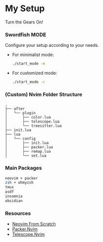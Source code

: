 # My Setup
Turn the Gears On!

### Swordfish MODE
Configure your setup according to your needs.

- For minimalist mode:
    ```bash
    ./start_mode -m
    ```

- For customized mode:
    ```bash
    ./start_mode -c
    ```

### (Custom) Nvim Folder Structure
```tree
.
├── after
│   └── plugin
│       ├── color.lua
│       ├── telescope.lua
│       └── treesitter.lua
├── init.lua
├── lua
│   └── config
│       ├── init.lua
│       ├── packer.lua
│       ├── remap.lua
│       └── set.lua

```

### Main Packages
```bash
neovim + packer
zsh + ohmyzsh
tmux
asdf
insomnia
obsidian
```

### Resources
- [Neovim From Scratch](https://www.youtube.com/watch?v=w7i4amO_zaE&list=PLm323Lc7iSW_wuxqmKx_xxNtJC_hJbQ7R&index=6)
- [Packer.Nvim](https://github.com/wbthomason/packer.nvim)
- [Telescope.Nvim](https://github.com/nvim-telescope/telescope.nvim)

